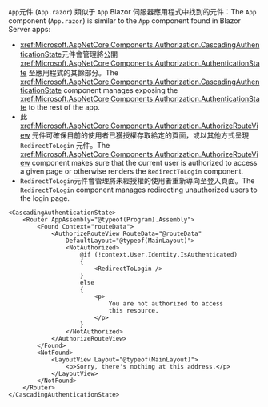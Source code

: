 <span data-ttu-id="5d1d2-101">`App`元件 (`App.razor`) 類似于 `App` Blazor 伺服器應用程式中找到的元件：</span><span class="sxs-lookup"><span data-stu-id="5d1d2-101">The `App` component (`App.razor`) is similar to the `App` component found in Blazor Server apps:</span></span>

* <span data-ttu-id="5d1d2-102"><xref:Microsoft.AspNetCore.Components.Authorization.CascadingAuthenticationState>元件會管理將公開 <xref:Microsoft.AspNetCore.Components.Authorization.AuthenticationState> 至應用程式的其餘部分。</span><span class="sxs-lookup"><span data-stu-id="5d1d2-102">The <xref:Microsoft.AspNetCore.Components.Authorization.CascadingAuthenticationState> component manages exposing the <xref:Microsoft.AspNetCore.Components.Authorization.AuthenticationState> to the rest of the app.</span></span>
* <span data-ttu-id="5d1d2-103">此 <xref:Microsoft.AspNetCore.Components.Authorization.AuthorizeRouteView> 元件可確保目前的使用者已獲授權存取給定的頁面，或以其他方式呈現 `RedirectToLogin` 元件。</span><span class="sxs-lookup"><span data-stu-id="5d1d2-103">The <xref:Microsoft.AspNetCore.Components.Authorization.AuthorizeRouteView> component makes sure that the current user is authorized to access a given page or otherwise renders the `RedirectToLogin` component.</span></span>
* <span data-ttu-id="5d1d2-104">`RedirectToLogin`元件會管理將未經授權的使用者重新導向至登入頁面。</span><span class="sxs-lookup"><span data-stu-id="5d1d2-104">The `RedirectToLogin` component manages redirecting unauthorized users to the login page.</span></span>

```razor
<CascadingAuthenticationState>
    <Router AppAssembly="@typeof(Program).Assembly">
        <Found Context="routeData">
            <AuthorizeRouteView RouteData="@routeData" 
                DefaultLayout="@typeof(MainLayout)">
                <NotAuthorized>
                    @if (!context.User.Identity.IsAuthenticated)
                    {
                        <RedirectToLogin />
                    }
                    else
                    {
                        <p>
                            You are not authorized to access 
                            this resource.
                        </p>
                    }
                </NotAuthorized>
            </AuthorizeRouteView>
        </Found>
        <NotFound>
            <LayoutView Layout="@typeof(MainLayout)">
                <p>Sorry, there's nothing at this address.</p>
            </LayoutView>
        </NotFound>
    </Router>
</CascadingAuthenticationState>
```

